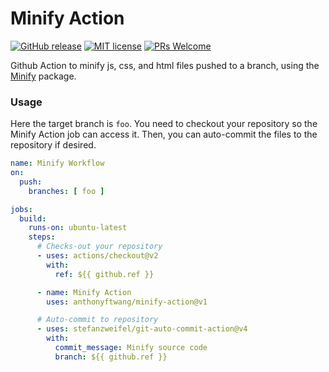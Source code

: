 # Minify Action
[![GitHub release](https://img.shields.io/github/release/anthonyftwang/minify-action.svg?color=orange)](https://gitHub.com/anthonyftwang/minify-action/releases/)
[![MIT license](https://img.shields.io/github/license/anthonyftwang/minify-action.svg?color=blue)](https://github.com/anthonyftwang/minify-action/blob/master/LICENSE)
[![PRs Welcome](https://img.shields.io/badge/PRs-welcome-brightgreen.svg)](http://makeapullrequest.com)

Github Action to minify js, css, and html files pushed to a branch, using the [Minify](https://github.com/coderaiser/minify) package.
### Usage
Here the target branch is `foo`. You need to checkout your repository so the Minify Action job can access it. Then, you can auto-commit the files to the repository if desired.
```yaml
name: Minify Workflow
on:
  push:
    branches: [ foo ]

jobs:
  build:
    runs-on: ubuntu-latest
    steps:
      # Checks-out your repository
      - uses: actions/checkout@v2
        with:
          ref: ${{ github.ref }}

      - name: Minify Action
        uses: anthonyftwang/minify-action@v1

      # Auto-commit to repository
      - uses: stefanzweifel/git-auto-commit-action@v4
        with:
          commit_message: Minify source code
          branch: ${{ github.ref }}
```
